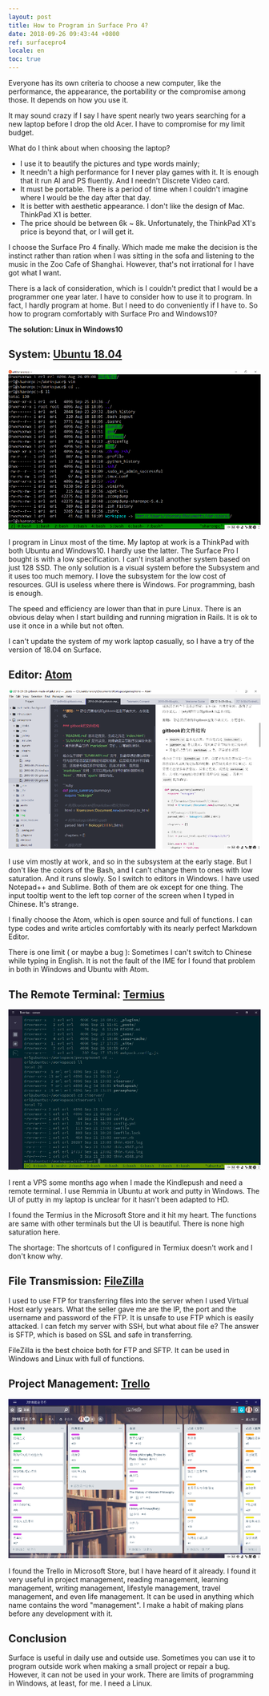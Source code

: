 ```yaml
---
layout: post
title: How to Program in Surface Pro 4?
date: 2018-09-26 09:43:44 +0800
ref: surfacepro4
locale: en
toc: true
---
```

Everyone has its own criteria to choose a new computer, like the performance, the appearance, the portability or the compromise among those. It depends on how you use it.

<!--more-->

It may sound crazy if I say I have spent nearly two years searching for a new laptop before I drop the old Acer. I have to compromise for my limit budget.

What do I think about when choosing the laptop?

- I use it to beautify the pictures and type words mainly;
- It needn't a high performance for I never play games with it. It is enough that it run AI and PS fluently. And I needn't Discrete Video card.
- It must be portable. There is a period of time when I couldn't imagine where I would be the day after that day.
- It is better with aesthetic appearance. I don't like the design of Mac. ThinkPad X1 is better.
- The price should be between 6k ~ 8k. Unfortunately, the ThinkPad X1's price is beyond that, or I will get it.

I choose the Surface Pro 4 finally. Which made me make the decision is the instinct rather than ration when I was sitting in the sofa and listening to the music in the Zoo Cafe of Shanghai. However, that's not irrational for I have got what I want.

There is a lack of consideration, which is I couldn't predict that I would be a programmer one year later. I have to consider how to use it to program. In fact, I hardly program at home. But I need to do conveniently if I have to. So how to program comfortably with Surface Pro and Windows10?

**The solution: Linux in Windows10**

## System: [Ubuntu 18.04](https://www.microsoft.com/en-us/p/ubuntu-1804-lts/9n9tngvndl3q?activetab=pivot%3Aoverviewtab)

![ubuntu in windows](/img/surface/ubuntu_in_windows.png)

I program in Linux most of the time. My laptop at work is a ThinkPad with both Ubuntu and Windows10. I hardly use the latter. The Surface Pro I bought is with a low specification. I can't install another system based on just 128 SSD. The only solution is a visual system before the Subsystem and it uses too much memory. I love the subsystem for the low cost of resources. GUI is useless where there is Windows. For programming, bash is enough.

The speed and efficiency are lower than that in pure Linux. There is an obvious delay when I start building and running migration in Rails. It is ok to use it once in a while but not often.

I can't update the system of my work laptop casually, so I have a try of the version of 18.04 on Surface.

## Editor: [Atom](https://atom.io/)

![Atom](/img/surface/atom.png)

I use vim mostly at work, and so in the subsystem at the early stage. But I don't like the colors of the Bash, and I can't change them to ones with low saturation. And it runs slowly. So I switch to editors in Windows. I have used Notepad++ and Sublime. Both of them are ok except for one thing. The input tooltip went to the left top corner of the screen when I typed in Chinese. It's strange.

I finally choose the Atom, which is open source and full of functions. I can type codes and write articles comfortably with its nearly perfect Markdown Editor.

There is one limit ( or maybe a bug ): Sometimes I can't switch to Chinese while typing in English. It is not the fault of the IME for I found that problem in both in Windows and Ubuntu with Atom.

## The Remote Terminal: [Termius](http://www.termius.com/)

![Termius](/img/surface/termius.png)

I rent a VPS some months ago when I made the Kindlepush and need a remote terminal. I use Remmia in Ubuntu at work and putty in Windows. The UI of putty in my laptop is unclear for it hasn't been adapted to HD.

I found the Termius in the Microsoft Store and it hit my heart. The functions are same with other terminals but the UI is beautiful. There is none high saturation here.

The shortage: The shortcuts of I configured in Termiux doesn't work and I don't know why.

## File Transmission: [FileZilla](https://filezilla-project.org/)

I used to use FTP for transferring files into the server when I used Virtual Host early years. What the seller gave me are the IP, the port and the username and password of the FTP. It is unsafe to use FTP which is easily attacked. I can fetch my server with SSH, but what about file e? The answer is SFTP, which is based on SSL and safe in transferring.

FileZilla is the best choice both for FTP and SFTP. It can be used in Windows and Linux with full of functions.

## Project Management: [Trello](https://trello.com/)

![Trello](/img/surface/trello.png)

I found the Trello in Microsoft Store, but I have heard of it already. I found it very useful in project management, reading management, learning management, writing management, lifestyle management, travel management, and even life management. It can be used in anything which name contains the word "management". I make a habit of making plans before any development with it.

## Conclusion

Surface is useful in daily use and outside use. Sometimes you can use it to program outside work when making a small project or repair a bug. However, it can not be used in your work. There are limits of programming in Windows, at least, for me. I need a Linux.
